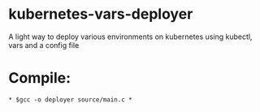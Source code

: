 # kubernetes-vars-deployer
A light way to deploy various environments on kubernetes using kubectl, vars and a config file

# Compile:
    * $gcc -o deployer source/main.c * 
